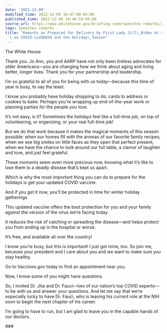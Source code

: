 ```yaml
---
date: '2022-12-09'
modified_time: 2022-12-09 16:47:00-05:00
published_time: 2022-12-09 16:46:59-05:00
source_url: https://www.whitehouse.gov/briefing-room/speeches-remarks/2022/12/09/remarks-as-prepared-for-delivery-by-first-lady-jill-biden-at-a-virtual-event-on-covid-19-and-the-holiday-season/
tags: speeches-remarks
title: "Remarks as Prepared for Delivery by First Lady Jill\_Biden at a Virtual Event\
  \ on COVID-\u206019 and the Holiday\_Season"
---
```

 
The White House

Thank you. Jo Ann, you and AARP have not only been tireless advocates
for older Americans—you are changing how we think about aging and living
better, longer lives. Thank you for your partnership and leadership.

I’m so grateful to all of you for being with us today—because this time
of year is busy, to say the least.

I know you probably have holiday shopping to do: cards to address or
cookies to bake. Perhaps you’re wrapping up end-of-the-year work or
planning parties for the people you love.

It’s not easy, is it? Sometimes the holidays feel like a full-time job,
on top of volunteering, or organizing, or your real full-time job!

But we do that work because it makes the magical moments of this season
possible: when our homes fill with the aromas of our favorite family
recipes, when we see big smiles on little faces as they open that
perfect present, when we have the chance to look around our full table,
a clamor of laughter and love, and just feel grateful.

These moments seem even more precious now, knowing what it’s like to
lose them to a deadly disease that’s kept us apart.

Which is why the most important thing you can do to prepare for the
holidays is get your updated COVID vaccine.

And if you get it now, you’ll be protected in time for winter holiday
gatherings.

This updated vaccine offers the best protection for you and your family
against the version of the virus we’re facing today.

It reduces the risk of catching or spreading the disease—and helps
protect you from ending up in the hospital or worse.

It’s free, and available all over the country!

I know you’re busy, but this is important! I just got mine, too. So join
me, because your president and I care about you and we want to make sure
you stay healthy.

Go to Vaccines.gov today to find an appointment near you.

Now, I know some of you might have questions.

So, I invited Dr. Jha and Dr. Fauci—two of our nation’s top COVID
experts—to be with us and answer your questions. And let me say that
we’re especially lucky to have Dr. Fauci, who is leaving his current
role at the NIH soon to begin the next chapter of his career.

I’m going to have to run, but I am glad to leave you in the capable
hands of our doctors.

\###
